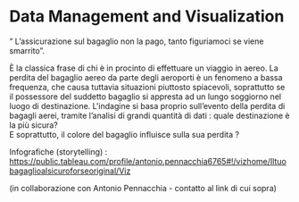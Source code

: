 # Data Management and Visualization 

“ L’assicurazione sul bagaglio non la pago, tanto figuriamoci se viene smarrito”.

È la classica frase di chi è in procinto di effettuare un viaggio in aereo.
La perdita del bagaglio aereo da parte degli aeroporti è un fenomeno a bassa frequenza, che causa tuttavia situazioni piuttosto spiacevoli, soprattutto se il possessore del suddetto bagaglio si appresta ad un lungo soggiorno nel luogo di destinazione.
L'indagine si basa proprio sull’evento della perdita di bagagli aerei, tramite l’analisi di grandi quantità di dati : quale destinazione è la più sicura?  
E soprattutto, il colore del bagaglio influisce sulla sua perdita ? 

Infografiche (storytelling) :
https://public.tableau.com/profile/antonio.pennacchia6765#!/vizhome/Iltuobagaglioalsicuroforseoriginal/Viz

(in collaborazione con Antonio Pennacchia - contatto al link di cui sopra) 
